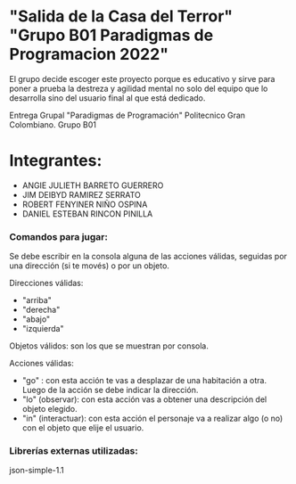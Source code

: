 # "Salida de la Casa del Terror" "Grupo B01 Paradigmas de Programacion 2022"
El grupo decide escoger este proyecto porque es educativo y sirve para poner a prueba la destreza y agilidad mental no solo del equipo que lo desarrolla sino del usuario final al que está dedicado.

Entrega Grupal "Paradigmas de Programación" Politecnico Gran Colombiano. Grupo B01

# Integrantes: 

- ANGIE JULIETH BARRETO GUERRERO
- JIM DEIBYD RAMIREZ SERRATO
- ROBERT FENYINER NIÑO OSPINA 
- DANIEL ESTEBAN RINCON PINILLA

### Comandos para jugar: 

Se debe escribir en la consola alguna de las acciones válidas, seguidas por una dirección (si te movés) o por un objeto.

Direcciones válidas: 
- "arriba"
- "derecha"
- "abajo" 
- "izquierda"

Objetos válidos: son los que se muestran por consola.

Acciones válidas: 

- "go" : con esta acción te vas a desplazar de una habitación a otra. Luego de la acción se debe indicar la dirección.
- "lo" (observar): con esta acción vas a obtener una descripción del objeto elegido.
- "in" (interactuar): con esta acción el personaje va a realizar algo (o no) con el objeto que elije el usuario.

### Librerías externas utilizadas:

json-simple-1.1
